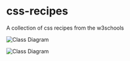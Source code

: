 # css-recipes
A collection of css recipes from the w3schools

![Class Diagram](http://www.plantuml.com/plantuml/proxy?src=https://raw.githubusercontent.com/anandakumarpalanisamy/css-recipes/main/uml/oatcontext.puml)

![Class Diagram](http://www.plantuml.com/plantuml/proxy?src=https://raw.githubusercontent.com/anandakumarpalanisamy/css-recipes/main/uml/oatcontext2.puml)


